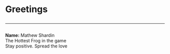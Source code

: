 # Greetings <hr>
<b>Name:</b> Mathew Shardin <br> 
The Hottest Frog in the game <br>
Stay positive. Spread the love <br>
